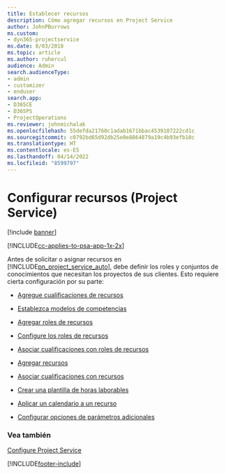 ```yaml
---
title: Establecer recursos
description: Cómo agregar recursos en Project Service
author: JohnPBurrows
ms.custom:
- dyn365-projectservice
ms.date: 8/03/2018
ms.topic: article
ms.author: ruhercul
audience: Admin
search.audienceType:
- admin
- customizer
- enduser
search.app:
- D365CE
- D365PS
- ProjectOperations
ms.reviewer: johnmichalak
ms.openlocfilehash: 55defda21760c1adab1671bbac4539107222cd1c
ms.sourcegitcommit: c0792bd65d92db25e0e8864879a19c4b93efb10c
ms.translationtype: HT
ms.contentlocale: es-ES
ms.lasthandoff: 04/14/2022
ms.locfileid: "8599797"
---
```

# <a name="set-up-resources-project-service"></a>Configurar recursos (Project Service)

[!include [banner](../includes/psa-now-project-operations.md)]

[!INCLUDE[cc-applies-to-psa-app-1x-2x](../includes/cc-applies-to-psa-app-1x-2x.md)]

Antes de solicitar o asignar recursos en [!INCLUDE[pn_project_service_auto](../includes/pn-project-service-auto.md)], debe definir los roles y conjuntos de conocimientos que necesitan los proyectos de sus clientes. Esto requiere cierta configuración por su parte:  
  
-   [Agregue cualificaciones de recursos](../psa/add-resource-skills.md)  
  
-   [Establezca modelos de competencias](../psa/set-up-proficiency-models.md)  
  
-   [Agregar roles de recursos](../psa/add-resource-roles.md)  
  
-   [Configure los roles de recursos](../psa/configure-resource-roles.md)  
  
-   [Asociar cualificaciones con roles de recursos](../psa/associate-skills-with-resource-roles.md)  
  
-   [Agregar recursos](../psa/add-resources.md)  
  
-   [Asociar cualificaciones con recursos](../psa/associate-skills-with-resources.md)  
  
-   [Crear una plantilla de horas laborables](../psa/create-work-hours-template.md)  
  
-   [Aplicar un calendario a un recurso](../psa/apply-calendar-resource.md)  
  
-   [Configurar opciones de parámetros adicionales](../psa/configure-additional-parameters-settings.md)  
  
### <a name="see-also"></a>Vea también  
 [Configure Project Service](../psa/configure.md)


[!INCLUDE[footer-include](../includes/footer-banner.md)]
